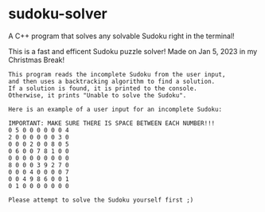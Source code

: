 # sudoku-solver
A C++ program that solves any solvable Sudoku right in the terminal!

This is a fast and efficent Sudoku puzzle solver! Made on Jan 5, 2023 in my Christmas Break!
  
    This program reads the incomplete Sudoku from the user input,
    and then uses a backtracking algorithm to find a solution. 
    If a solution is found, it is printed to the console. 
    Otherwise, it prints "Unable to solve the Sudoku".
    
    Here is an example of a user input for an incomplete Sudoku:
    
    IMPORTANT: MAKE SURE THERE IS SPACE BETWEEN EACH NUMBER!!!
    0 5 0 0 0 0 0 0 4
    2 0 0 0 0 0 0 3 0
    0 0 0 2 0 0 8 0 5
    0 6 0 0 7 8 1 0 0
    0 0 0 0 0 0 0 0 0
    8 0 0 0 3 9 2 7 0
    0 0 0 4 0 0 0 0 7
    0 0 4 9 8 6 0 0 1
    0 1 0 0 0 0 0 0 0

    Please attempt to solve the Sudoku yourself first ;)

